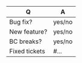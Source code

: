 | Q             | A
| ------------- | ---
| Bug fix?      | yes/no
| New feature?  | yes/no
| BC breaks?   | yes/no
| Fixed tickets | #... <!-- #-prefixed issue number(s), if any -->

<!--
- Replace this comment by a description of what your PR is solving.
-->
